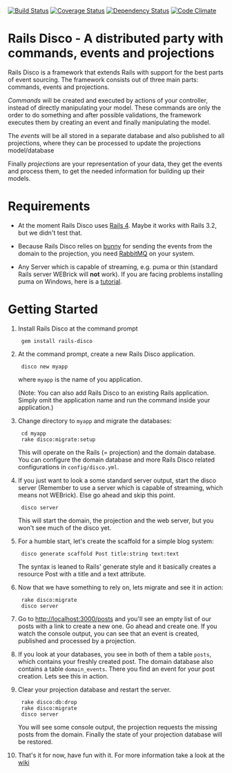[![Build Status](https://travis-ci.org/hicknhack-software/rails-disco.svg?branch=master)](https://travis-ci.org/hicknhack-software/rails-disco) 
[![Coverage Status](https://coveralls.io/repos/hicknhack-software/rails-disco/badge.png)](https://coveralls.io/r/hicknhack-software/rails-disco)
[![Dependency Status](https://gemnasium.com/hicknhack-software/rails-disco.png)](https://gemnasium.com/hicknhack-software/rails-disco) 
[![Code Climate](https://codeclimate.com/github/hicknhack-software/rails-disco.png)](https://codeclimate.com/github/hicknhack-software/rails-disco)

# Rails Disco - A distributed party with commands, events and projections 

Rails Disco is a framework that extends Rails with support for the best parts of event sourcing.
The framework consists out of three main parts: commands, events and projections.

_Commands_ will be created and executed by actions of your controller, instead of directly manipulating your model. These commands are only the order to do something and after possible validations, the framework executes them by creating an event and finally manipulating the model.

The _events_ will be all stored in a separate database and also published to all projections, where they can be processed to update the projections model/database

Finally _projections_ are your representation of your data, they get the events and process them, to get the needed information for building up their models.

# Requirements

* At the moment Rails Disco uses [Rails 4](https://github.com/rails/rails). Maybe it works with Rails 3.2, but we didn't test that.

* Because Rails Disco relies on [bunny](https://github.com/ruby-amqp/bunny) for sending the events from the domain to the projection, you need [RabbitMQ](http://www.rabbitmq.com/download.html) on your system.

* Any Server which is capable of streaming, e.g. puma or thin (standard Rails server WEBrick will **not** work). If you are facing problems installing puma on Windows, here is a [tutorial](https://github.com/hicknhack-software/rails-disco/wiki/Installing-puma-on-windows).

# Getting Started

1. Install Rails Disco at the command prompt

		gem install rails-disco

1. At the command prompt, create a new Rails Disco application.

		disco new myapp

   where `myapp` is the name of you application.

   (Note: You can also add Rails Disco to an existing Rails application. Simply omit the application name and run the command inside your application.)

1. Change directory to `myapp` and migrate the databases:

		cd myapp
		rake disco:migrate:setup

   This will operate on the Rails (= projection) and the domain database.
   You can configure the domain database and more Rails Disco related configurations in `config/disco.yml`.

1. If you just want to look a some standard server output, start the disco server (Remember to use a server which is capable of streaming, which means not WEBrick). Else go ahead and skip this point.

		disco server

   This will start the domain, the projection and the web server, but you won't see much of the disco yet.

1. For a humble start, let's create the scaffold for a simple blog system:

		disco generate scaffold Post title:string text:text

   The syntax is leaned to Rails' generate style and it basically creates a resource Post with a title and a text attribute.

1. Now that we have something to rely on, lets migrate and see it in action:

	    rake disco:migrate
		disco server

1. Go to [http://localhost:3000/posts](http://localhost:3000/posts) and you'll see an empty list of our posts with a link to create a new one. Go ahead and create one.
   If you watch the console output, you can see that an event is created, published and processed by a projection.

1. If you look at your databases, you see in both of them a table `posts`, which contains your freshly created post.
   The domain database also contains a table `domain_events`. There you find an event for your post creation. Lets see this in action.

1. Clear your projection database and restart the server.

        rake disco:db:drop
        rake disco:migrate
        disco server

   You will see some console output, the projection requests the missing posts from the domain. Finally the state of your projection database will be restored.

1. That's it for now, have fun with it. For more information take a look at the [wiki](https://github.com/hicknhack-software/rails-disco/wiki)
